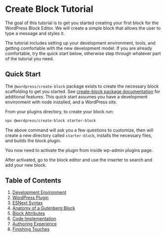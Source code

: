 # Create Block Tutorial

The goal of this tutorial is to get you started creating your first block for the WordPress Block Editor. We will create a simple block that allows the user to type a message and styles it.

The tutorial includes setting up your development environment, tools, and getting comfortable with the new development model. If you are already comfortable, try the quick start below, otherwise step through whatever part of the tutorial you need.

## Quick Start

The `@wordpress/create-block` package exists to create the necessary block scaffolding to get you started. See [create-block package documentation](https://www.npmjs.com/package/@wordpress/create-block) for additional features. This quick start assumes you have a development environment with node installed, and a WordPress site.

From your plugins directory, to create your block run:

```bash
npx @wordpress/create-block starter-block
```

The above command will ask you a few questions to customize, then will create a new directory called `starter-block`, installs the necessary files, and builds the block plugin.

You now need to activate the plugin from inside wp-admin plugins page.

After activated, go to the block editor and use the inserter to search and add your new block.

## Table of Contents

1. [Development Environment](devenv.md)
2. [WordPress Plugin](wp-plugin.md)
3. [ESNext Syntax](esnext-js.md)
4. [Anatomy of a Gutenberg Block ](block-anatomy.md)
5. [Block Attributes](block-attributes.md)
6. [Code Implementation](block-code.md)
7. [Authoring Experience](author-experience.md)
8. [Finishing Touches](finishing.md)
